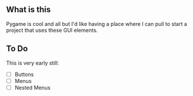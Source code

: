 ## What is this

Pygame is cool and all but I'd like having a place where I can pull to start a project that uses these GUI elements.

## To Do

This is very early still:

- [ ] Buttons
- [ ] Menus
- [ ] Nested Menus
